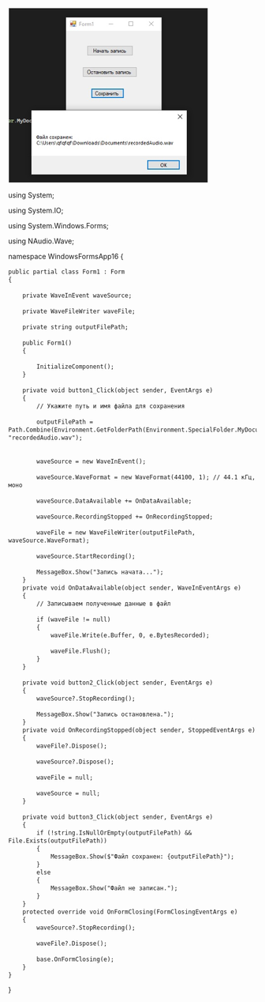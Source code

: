 ![screenshot](5.jpg)


using System;

using System.IO;

using System.Windows.Forms;

using NAudio.Wave;

namespace WindowsFormsApp16
{
    
    public partial class Form1 : Form
    {
	
        private WaveInEvent waveSource;
		
        private WaveFileWriter waveFile;
		
        private string outputFilePath;
		
        public Form1()
        {
		
            InitializeComponent();
        }

        private void button1_Click(object sender, EventArgs e)
        {
            // Укажите путь и имя файла для сохранения  
			
            outputFilePath = Path.Combine(Environment.GetFolderPath(Environment.SpecialFolder.MyDocuments), "recordedAudio.wav");
			

            waveSource = new WaveInEvent();
			
            waveSource.WaveFormat = new WaveFormat(44100, 1); // 44.1 кГц, моно  
			
            waveSource.DataAvailable += OnDataAvailable;
			
            waveSource.RecordingStopped += OnRecordingStopped;
			
            waveFile = new WaveFileWriter(outputFilePath, waveSource.WaveFormat);

            waveSource.StartRecording();
			
            MessageBox.Show("Запись начата...");
        }
        private void OnDataAvailable(object sender, WaveInEventArgs e)
        {
            // Записываем полученные данные в файл  
			
            if (waveFile != null)
            {
                waveFile.Write(e.Buffer, 0, e.BytesRecorded);
				
                waveFile.Flush();
            }
        }

        private void button2_Click(object sender, EventArgs e)
        {
            waveSource?.StopRecording();
			
            MessageBox.Show("Запись остановлена.");
        }
        private void OnRecordingStopped(object sender, StoppedEventArgs e)
        {
            waveFile?.Dispose();
			
            waveSource?.Dispose();
			
            waveFile = null;
			
            waveSource = null;
        }

        private void button3_Click(object sender, EventArgs e)
        {
            if (!string.IsNullOrEmpty(outputFilePath) && File.Exists(outputFilePath))
            {
                MessageBox.Show($"Файл сохранен: {outputFilePath}");
            }
            else
            {
                MessageBox.Show("Файл не записан.");
            }
        }
        protected override void OnFormClosing(FormClosingEventArgs e)
        {
            waveSource?.StopRecording();
			
            waveFile?.Dispose();
			
            base.OnFormClosing(e);
        }
    }
}
